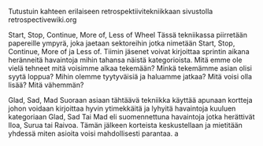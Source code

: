 Tutustuin kahteen erilaiseen retrospektiivitekniikkaan sivustolla retrospectivewiki.org

Start, Stop, Continue, More of, Less of Wheel
Tässä tekniikassa piirretään papereille ympyrä, joka jaetaan sektoreihin jotka nimetään Start, Stop, Continue, More of ja Less of. Tiimin jäsenet voivat kirjoittaa sprintin aikana heränneitä havaintoja mihin tahansa näistä kategorioista. Mitä emme ole vielä tehneet mitä voisimme alkaa tekemään? Minkä tekemämme asian olisi syytä loppua? Mihin olemme tyytyväisiä ja haluamme jatkaa? Mitä voisi olla lisää? Mitä vähemmän?

Glad, Sad, Mad
Suoraan asiaan tähtäävä tekniikka käyttää apunaan kortteja johon voidaan kirjoittaa hyvin ytimekkäitä ja lyhyitä havaintoja kuuluen kategoriaan Glad, Sad Tai Mad eli suomennettuna havaintoja jotka herättivät Iloa, Surua tai Raivoa. Tämän jälkeen korteista keskustellaan ja mietitään yhdessä miten asioita voisi mahdollisesti parantaa. 
a
